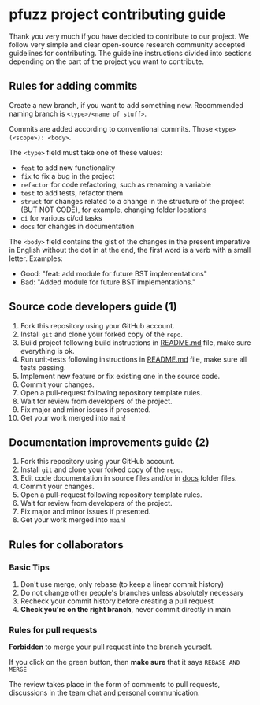 # pfuzz project contributing guide

Thank you very much if you have decided to contribute to our project.
We follow very simple and clear open-source research community accepted guidelines for contributing.
The guideline instructions divided into sections depending on the part of the project you want to contribute.

## Rules for adding commits

Create a new branch, if you want to add something new.
Recommended naming branch is `<type>/<name of stuff>`.

Commits are added according to conventional commits. Those
`<type>(<scope>): <body>`.

The `<type>` field must take one of these values:

* `feat` to add new functionality
* `fix` to fix a bug in the project
* `refactor` for code refactoring, such as renaming a variable
* `test` to add tests, refactor them
* `struct` for changes related to a change in the structure of the project (BUT NOT CODE), for example, changing
  folder locations
* `ci` for various ci/cd tasks
* `docs` for changes in documentation

The `<body>` field contains the gist of the changes in the present imperative in English without the dot in
at the end, the first word is a verb with a small letter.
Examples:

* Good: "feat: add module for future BST implementations"
* Bad: "Added module for future BST implementations."

## Source code developers guide (1)

1. Fork this repository using your GitHub account.
2. Install `git` and clone your forked copy of the `repo`.
3. Build project following build instructions in [README.md](./README.md) file, make sure everything is ok.
4. Run unit-tests following instructions in [README.md](./README.md) file, make sure all tests passing.
5. Implement new feature or fix existing one in the source code.
6. Commit your changes.
7. Open a pull-request following repository template rules.
8. Wait for review from developers of the project.
9. Fix major and minor issues if presented.
10. Get your work merged into `main`!

## Documentation improvements guide (2)

1. Fork this repository using your GitHub account.
2. Install `git` and clone your forked copy of the `repo`.
3. Edit code documentation in source files and/or in [docs](./docs) folder files.
4. Commit your changes.
5. Open a pull-request following repository template rules.
6. Wait for review from developers of the project.
7. Fix major and minor issues if presented.
8. Get your work merged into `main`!

## Rules for collaborators

### Basic Tips

1. Don't use merge, only rebase (to keep a linear commit history)
2. Do not change other people's branches unless absolutely necessary
3. Recheck your commit history before creating a pull request
4. **Check you're on the right branch**, never commit directly in main

### Rules for pull requests

**Forbidden** to merge your pull request into the branch yourself.

If you click on the green button, then **make sure** that it says `REBASE AND MERGE`

The review takes place in the form of comments to pull requests, discussions in the team chat and personal
communication.

